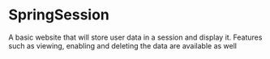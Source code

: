 # SpringSession
A basic website that will store user data in a session and display it. Features such as viewing, enabling and deleting the data are available as well
